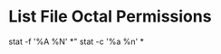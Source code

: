 # List File Octal Permissions

<tabs>
    <tab title="MacOS">
        <code-block lang="shell">stat -f '%A %N' *"</code-block>
    </tab>
    <tab title="Linux">
        <code-block lang="shell">stat -c '%a %n' *</code-block>
    </tab>
</tabs>